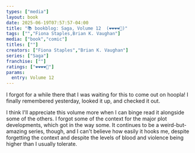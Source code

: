 ```yaml
---
types: ["media"]
layout: book
date: 2025-06-19T07:57:57-04:00
title: "📚 bookblog: Saga, Volume 12  (❤️❤️❤️❤️🖤)"
tags: ["","Fiona Staples,Brian K. Vaughan"]
media: ["book","comic"]
titles: [""]
creators: ["Fiona Staples","Brian K. Vaughan"]
series: ["Saga"]
franchise: [""]
ratings: ["❤️❤️❤️❤️🖤"]
params:
  entry: Volume 12
---
```


I forgot for a while there that I was waiting for this to come out on hoopla! I finally remembered yesterday, looked it up, and checked it out.

I think I'll appreciate this volume more when I can binge read it alongside some of the others. I forgot some of the context for the major plot developments, which got in the way some. It continues to be a weird-but-amazing series, though, and I can't believe how easily it hooks me, despite forgetting the context and despite the levels of blood and violence being higher than I usually tolerate.